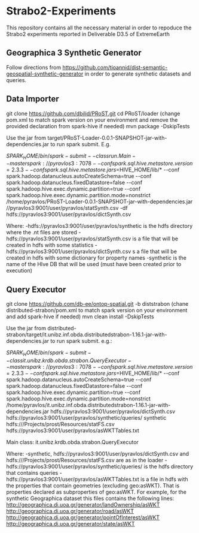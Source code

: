 # Strabo2-Experiments
This repository contains all the necessary material in order to repoduce the Strabo2 experiments reported in Deliverable D3.5 of ExtremeEarth

## Geographica 3 Synthetic Generator
Follow directions from https://github.com/tioannid/dist-semantic-geospatial-synthetic-generator in order to generate synthetic datasets and queries.

## Data Importer
git clone https://github.com/dbilid/PRoST.git
cd PRoST/loader
(change pom.xml to match spark version on your environment and remove the provided declaration from spark-hive if needed)
mvn package -DskipTests

Use the jar from target/PRoST-Loader-0.0.1-SNAPSHOT-jar-with-dependencies.jar to run spark submit. E.g.

$SPARK_HOME/bin/spark-submit --class run.Main --master spark://pyravlos3:7078 --conf spark.sql.hive.metastore.version=2.3.3 --conf spark.sql.hive.metastore.jars=$HIVE_HOME/lib/* --conf spark.hadoop.datanucleus.autoCreateSchema=true --conf spark.hadoop.datanucleus.fixedDatastore=false --conf spark.hadoop.hive.exec.dynamic.partition=true --conf spark.hadoop.hive.exec.dynamic.partition.mode=nonstrict /home/pyravlos/PRoST-Loader-0.0.1-SNAPSHOT-jar-with-dependencies.jar //pyravlos3:9001/user/pyravlos/statSynth.csv -df hdfs://pyravlos3:9001/user/pyravlos/dictSynth.csv


Where:
-hdfs://pyravlos3:9001/user/pyravlos/synthetic is the hdfs directory where the .nt files are stored
-hdfs://pyravlos3:9001/user/pyravlos/statSynth.csv is a file that will be created in hdfs with some statistics
-hdfs://pyravlos3:9001/user/pyravlos/dictSynth.csv s a file that will be created in hdfs with some dictionary for property names 
-synthetic is the name of the HIve DB that will be used (must have been created prior to execution)


## Query Executor
git clone https://github.com/db-ee/ontop-spatial.git -b diststrabon
(chane distributed-strabon/pom.xml to match spark version on your environment and add spark-hive if needed)
mvn clean install -DskipTests

Use the jar from distributed-strabon/target/it.unibz.inf.obda.distributedstrabon-1.16.1-jar-with-dependencies.jar to run spark submit. e.g.:

$SPARK_HOME/bin/spark-submit --class it.unibz.krdb.obda.strabon.QueryExecutor --master spark://pyravlos3:7078 --conf spark.sql.hive.metastore.version=2.3.3 --conf spark.sql.hive.metastore.jars=$HIVE_HOME/lib/* --conf spark.hadoop.datanucleus.autoCreateSchema=true --conf spark.hadoop.datanucleus.fixedDatastore=false --conf spark.hadoop.hive.exec.dynamic.partition=true --conf spark.hadoop.hive.exec.dynamic.partition.mode=nonstrict /home/pyravlos/it.unibz.inf.obda.distributedstrabon-1.16.1-jar-with-dependencies.jar hdfs://pyravlos3:9001/user/pyravlos/dictSynth.csv hdfs://pyravlos3:9001/user/pyravlos/synthetic/queries/ synthetic hdfs:///Projects/prost/Resources/statFS.csv hdfs://pyravlos3:9001/user/pyravlos/asWKTTables.txt


Main class: it.unibz.krdb.obda.strabon.QueryExecutor

Where:
-synthetic, hdfs://pyravlos3:9001/user/pyravlos/dictSynth.csv and hdfs:///Projects/prost/Resources/statFS.csv are as in the loader
-hdfs://pyravlos3:9001/user/pyravlos/synthetic/queries/ is the hdfs directory that contains queries
-hdfs://pyravlos3:9001/user/pyravlos/asWKTTables.txt is a file in hdfs with the properties that contain geometries (excluding geo:asWKT). That is properties declared as subproperties of geo:asWKT. For example, for the synthetic Geographica dataset this files contains the following lines:
http://geographica.di.uoa.gr/generator/landOwnership/asWKT
http://geographica.di.uoa.gr/generator/road/asWKT
http://geographica.di.uoa.gr/generator/pointOfInterest/asWKT
http://geographica.di.uoa.gr/generator/state/asWKT


